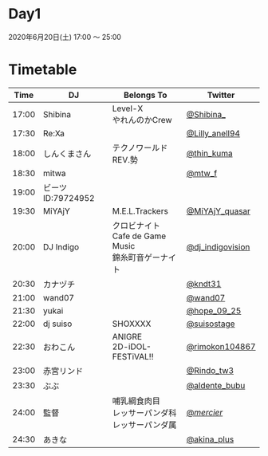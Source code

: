 # Day1
2020年6月20日(土) 17:00 ～ 25:00

# Timetable
| Time  | DJ | Belongs To | Twitter |
--- | --- | --- | --- |
| 17:00 | Shibina | Level-X </br> やれんのかCrew | [@Shibina_](https://twitter.com/Shibina_) |
| 17:30 | Re:Xa |  | [@Lilly_anell94](https://twitter.com/Lilly_anell94) |
| 18:00 | しんくまさん | テクノワールドREV.勢 | [@thin_kuma](https://twitter.com/thin_kuma) |
| 18:30 | mitwa | | [@mtw_f](https://twitter.com/mtw_f) |
| 19:00 | ビーツID:79724952 |  |  |
| 19:30 | MiYAjY | M.E.L.Trackers | [@MiYAjY_quasar](https://twitter.com/MiYAjY_quasar) |
| 20:00 | DJ Indigo | クロビナイト </br> Cafe de Game Music </br> 錦糸町音ゲーナイト| [@dj_indigovision](https://twitter.com/dj_indigovision) |
| 20:30 | カナヅチ | | [@kndt31](https://twitter.com/kndt31) |
| 21:00 | wand07 | | [@wand07](https://twitter.com/wand07) |
| 21:30 | yukai | | [@hope_09_25](https://twitter.com/hope_09_25) |
| 22:00 | dj suiso | SHOXXXX | [@suisostage](https://twitter.com/suisostage) |
| 22:30 | おわこん | ANIGRE </br> 2D-iDOL-FESTiVAL!! | [@rimokon104867](https://twitter.com/rimokon104867) |
| 23:00 | 赤宮リンド | | [@Rindo_tw3](https://twitter.com/Rindo_tw3) |
| 23:30 | ぶぶ | | [@aldente_bubu](https://twitter.com/aldente_bubu) |
| 24:00 | 監督 | 哺乳綱食肉目 </br> レッサーパンダ科 </br> レッサーパンダ属 | [@_mercier_](https://twitter.com/_mercier_) |
| 24:30 | あきな |  | [@akina_plus](https://twitter.com/akina_plus) |
